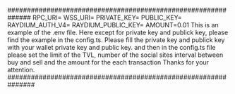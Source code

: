 ##############################################################
RPC_URI= 
WSS_URI=
PRIVATE_KEY=
PUBLIC_KEY=
RAYDIUM_AUTH_V4=
RAYDIUM_PUBLIC_KEY=
AMOUNT=0.01
This is an example of the .env file.
Here except for private key and publick key, please find the example in the config.ts.
Please fill the private key and publick key with your wallet private key and public key.
and then in the config.ts file please set the limit of the TVL, number of the social sites
interval between buy and sell and the amount for the each transaction
Thanks for your attention. 
###############################################################

